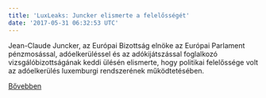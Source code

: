 ```yaml
---
title: 'LuxLeaks: Juncker elismerte a felelősségét'
date: '2017-05-31 06:32:53 UTC'
---
```


Jean-Claude Juncker, az Európai Bizottság elnöke az Európai Parlament pénzmosással, adóelkerüléssel és az adókijátszással foglalkozó vizsgálóbizottságának keddi ülésén elismerte, hogy politikai felelőssége volt az adóelkerülés luxemburgi rendszerének működtetésében.


[Bővebben](http://ift.tt/2raggTZ)
